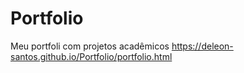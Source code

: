 # Portfolio
Meu portfoli com projetos acadêmicos 
https://deleon-santos.github.io/Portfolio/portfolio.html
